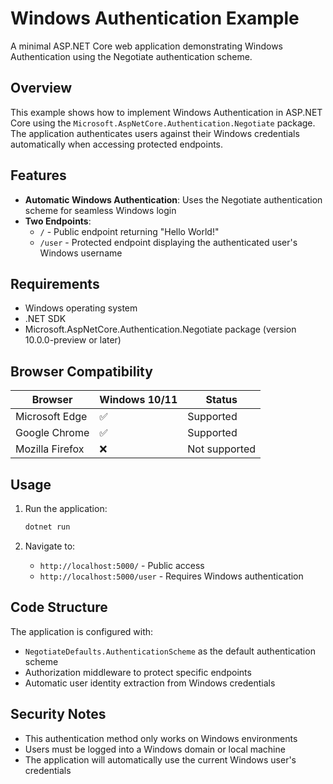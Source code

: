 # Windows Authentication Example

A minimal ASP.NET Core web application demonstrating Windows Authentication using the Negotiate authentication scheme.

## Overview

This example shows how to implement Windows Authentication in ASP.NET Core using the `Microsoft.AspNetCore.Authentication.Negotiate` package. The application authenticates users against their Windows credentials automatically when accessing protected endpoints.

## Features

- **Automatic Windows Authentication**: Uses the Negotiate authentication scheme for seamless Windows login
- **Two Endpoints**:
  - `/` - Public endpoint returning "Hello World!"
  - `/user` - Protected endpoint displaying the authenticated user's Windows username

## Requirements

- Windows operating system
- .NET SDK
- Microsoft.AspNetCore.Authentication.Negotiate package (version 10.0.0-preview or later)

## Browser Compatibility

| Browser | Windows 10/11 | Status |
|---------|---------------|---------|
| Microsoft Edge | ✅ | Supported |
| Google Chrome | ✅ | Supported |
| Mozilla Firefox | ❌ | Not supported |

## Usage

1. Run the application:
   ```bash
   dotnet run
   ```

2. Navigate to:
   - `http://localhost:5000/` - Public access
   - `http://localhost:5000/user` - Requires Windows authentication

## Code Structure

The application is configured with:
- `NegotiateDefaults.AuthenticationScheme` as the default authentication scheme
- Authorization middleware to protect specific endpoints
- Automatic user identity extraction from Windows credentials

## Security Notes

- This authentication method only works on Windows environments
- Users must be logged into a Windows domain or local machine
- The application will automatically use the current Windows user's credentials